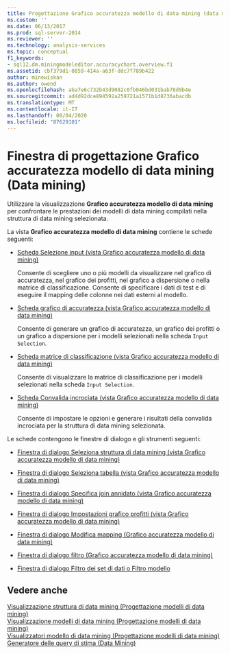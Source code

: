 ```yaml
---
title: Progettazione Grafico accuratezza modello di data mining (data mining) | Microsoft Docs
ms.custom: ''
ms.date: 06/13/2017
ms.prod: sql-server-2014
ms.reviewer: ''
ms.technology: analysis-services
ms.topic: conceptual
f1_keywords:
- sql12.dm.miningmodeleditor.accuracychart.overview.f1
ms.assetid: cbf379d1-0859-414a-a63f-ddc7f789b422
author: minewiskan
ms.author: owend
ms.openlocfilehash: aba7e6c732b43d9082c0fb046bd031bab78d9b4e
ms.sourcegitcommit: ad4d92dce894592a259721a1571b1d8736abacdb
ms.translationtype: MT
ms.contentlocale: it-IT
ms.lasthandoff: 08/04/2020
ms.locfileid: "87629101"
---
```

# <a name="mining-accuracy-chart-designer-data-mining"></a>Finestra di progettazione Grafico accuratezza modello di data mining (Data mining)
  Utilizzare la visualizzazione **Grafico accuratezza modello di data mining** per confrontare le prestazioni dei modelli di data mining compilati nella struttura di data mining selezionata.  
  
 La vista **Grafico accuratezza modello di data mining** contiene le schede seguenti:  
  
-   [Scheda Selezione input &#40;vista Grafico accuratezza modello di data mining&#41;](input-selection-tab-mining-accuracy-chart-view.md)  
  
     Consente di scegliere uno o più modelli da visualizzare nel grafico di accuratezza, nel grafico dei profitti, nel grafico a dispersione o nella matrice di classificazione. Consente di specificare i dati di test e di eseguire il mapping delle colonne nei dati esterni al modello.  
  
-   [Scheda grafico di accuratezza &#40;vista Grafico accuratezza modello di data mining&#41;](lift-chart-tab-mining-accuracy-chart-view.md)  
  
     Consente di generare un grafico di accuratezza, un grafico dei profitti o un grafico a dispersione per i modelli selezionati nella scheda `Input Selection`.  
  
-   [Scheda matrice di classificazione &#40;vista Grafico accuratezza modello di data mining&#41;](classification-matrix-tab-mining-accuracy-chart-view.md)  
  
     Consente di visualizzare la matrice di classificazione per i modelli selezionati nella scheda `Input Selection`.  
  
-   [Scheda Convalida incrociata &#40;vista Grafico accuratezza modello di data mining&#41;](cross-validation-tab-mining-accuracy-chart-view.md)  
  
     Consente di impostare le opzioni e generare i risultati della convalida incrociata per la struttura di data mining selezionata.  
  
 Le schede contengono le finestre di dialogo e gli strumenti seguenti:  
  
-   [Finestra di dialogo Seleziona struttura di data mining &#40;vista Grafico accuratezza modello di data mining&#41;](select-mining-structure-dialog-box-mining-accuracy-chart-view.md)  
  
-   [Finestra di dialogo Seleziona tabella &#40;vista Grafico accuratezza modello di data mining&#41;](select-table-dialog-box-mining-accuracy-chart-view.md)  
  
-   [Finestra di dialogo Specifica join annidato &#40;vista Grafico accuratezza modello di data mining&#41;](specify-nested-join-dialog-box-mining-accuracy-chart-view.md)  
  
-   [Finestra di dialogo Impostazioni grafico profitti &#40;vista Grafico accuratezza modello di data mining&#41;](profit-chart-settings-dialog-box-mining-accuracy-chart-view.md)  
  
-   [Finestra di dialogo Modifica mapping &#40;Grafico accuratezza modello di data mining&#41;](modify-mapping-dialog-box-mining-accuracy-chart.md)  
  
-   [Finestra di dialogo filtro &#40;Grafico accuratezza modello di data mining&#41;](filter-dialog-box-mining-accuracy-chart.md)  
  
-   [Finestra di dialogo Filtro dei set di dati o Filtro modello](data-set-filter-or-model-filter-dialog-box.md)  
  
## <a name="see-also"></a>Vedere anche  
 [Visualizzazione struttura di data mining &#40;Progettazione modelli di data mining&#41;](mining-structure-view-data-mining-model-designer.md)   
 [Visualizzazione modelli di data mining &#40;Progettazione modelli di data mining&#41;](mining-models-view-data-mining-model-designer.md)   
 [Visualizzatori modello di data mining &#40;Progettazione modelli di data mining&#41;](mining-model-viewers-data-mining-model-designer.md)   
 [Generatore delle query di stima &#40;Data Mining&#41;](prediction-query-builder-data-mining.md)  
  
  
